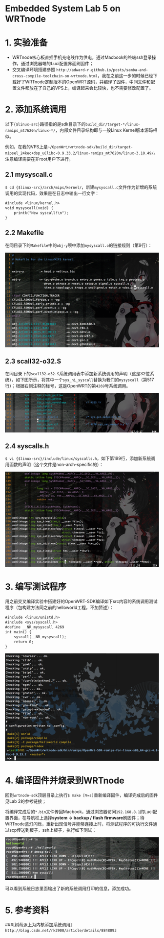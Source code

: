 <!-- 
.. title: 为MIPS指令集的WRTnode添加系统调用
.. slug: wei-mipszhi-ling-ji-de-wrtnodetian-jia-xi-tong-diao-yong
.. date: 2015-05-22 20:50:36 UTC+08:00
.. tags: WRTnode
.. category: 
.. link: 
.. description: 
.. type: text
-->

Embedded System Lab 5 on WRTnode
====

# 1. 实验准备

- WRTnode核心板直插手机充电线作为供电，通过Macbook的终端ssh登录操作，通过浏览器端的Luci配置界面刷固件；
- 交叉编译环境搭建参照 `http://adward-r.github.io/posts/samba-and-cross-compile-toolchain-on-wrtnode.html`，我在之前这一步的时候已经下载好了WRTnode定制版本的OpenWRT源码，并编译了固件，中间文件和配置文件都放在了自己的VPS上，编译起来会比较快，也不需要修改配置了。

# 2. 添加系统调用

以下`{$linux-src}`路径指的是sdk目录下的`build_dir/target-*/linux-ramips_mt7620n/linux-*/`，内部文件目录结构即与一般Linux Kernel版本源码相似。

例如，在我的VPS上是`~/OpenWrt/wrtnode-sdk/build_dir/target-mipsel_24kec+dsp_uClibc-0.9.33.2/linux-ramips_mt7620n/linux-3.10.49/`。注意编译需要在非root用户下进行。

## 2.1 mysyscall.c

`$ cd {$linux-src}/arch/mips/kernel/`，新建`mysyscall.c`文件作为新增的系统调用的实现代码，效果是在日志中输出一行文字：

	#include <linux/kernel.h>
	void mysyscall(void) {
		printk("New syscall!\n");
	}
	
<!-- TEASER_END -->
	
## 2.2 Makefile

在同目录下的`Makefile`中的`obj-y`项中添加`mysyscall.o`的链接规则（第9行）：

![](../wei-mipszhi-ling-ji-de-wrtnodetian-jia-xi-tong-diao-yong/arch-mips-kernel-makefile.png)

## 2.3 scall32-o32.S

在同目录下的`scall32-o32.S`系统调用表中添加新系统调用的声明（这是32位系统），如下图所示，将其中一个`sys_ni_syscall`替换为我们的`mysyscall`（第517行）；根据右侧注释的标号，这是OpenWRT的第`4269`号系统调用。

![](../wei-mipszhi-ling-ji-de-wrtnodetian-jia-xi-tong-diao-yong/arch-mips-kernel-call-s.png)

## 2.4 syscalls.h

`$ vi {$linux-src}/include/linux/syscalls.h`，如下第199行，添加新系统调用函数的声明（这个文件是non-arch-specific的）：

![](../wei-mipszhi-ling-ji-de-wrtnodetian-jia-xi-tong-diao-yong/include-linux-syscalls-h.png)

# 3. 编写测试程序

用之前交叉编译实验中搭建好的OpenWRT-SDK编译如下src内容的系统调用测试程序（包构建方法同之前的helloworld工程，不加赘述）：

	#include <linux/unistd.h>
	#include <sys/syscall.h>
	#define __NR_mysyscall 4269
	int main() {
        syscall(__NR_mysyscall);
        return 0;
	}

![](../wei-mipszhi-ling-ji-de-wrtnodetian-jia-xi-tong-diao-yong/compile-test-program.png)

# 4. 编译固件并烧录到WRTnode

回到`wrtnode-sdk`顶层目录上执行`$ make [V=s]`重新编译固件，编译完成后的固件见Lab 2的参考链接；

将编译完成后的`*.bin`文件传回Macbook，通过浏览器访问`192.168.8.1`的Luci配置界面，在导航栏上选择**system -> backup / flash firmware**刷固件；待WRTnode蓝灯闪烁，重新出现信号并能够连接上时，将测试程序的可执行文件通过scp传送到板子，ssh上板子，执行如下测试：

![](../wei-mipszhi-ling-ji-de-wrtnodetian-jia-xi-tong-diao-yong/succeed-on-wrtnode.png)

可以看到系统日志里面输出了新的系统调用打印的信息，添加成功。

# 5. 参考资料

###[树莓派上为内核添加系统调用]
`http://blog.csdn.net/rk2900/article/details/8848093`

